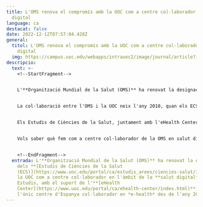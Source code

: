 ```yaml
---
title: L'OMS renova el compromís amb la UOC com a centre col·laborador en salut
  digital
language: ca
destacat: false
date: 2022-12-12T07:57:04.428Z
general:
  titol: L'OMS renova el compromís amb la UOC com a centre col·laborador en salut
    digital
  img: https://campus.uoc.edu/webapps/intrauoc2/image/journal/article?img_id=10382820&t=1654594221183
descripcio:
  text: >-
    <!--StartFragment-->


    L'**Organització Mundial de la Salut (OMS)** ha renovat la designació dels **[Estudis de Ciències de la Salut (ECS)](https://www.uoc.edu/portal/ca/estudis_arees/ciencies-salut/index.html)** de la UOC com a centre col·laborador en l'àmbit de la **salut digital**. Els Estudis, amb el suport de l'**[eHealth Center](https://www.uoc.edu/portal/ca/ehealth-center/index.html)**, són l'únic centre d'Espanya col·laborador en *e-health* des de l'any 2018. 


    La col·laboració entre l'OMS i la UOC neix l'any 2010, quan els ECS comencen a donar suport a l'OMS a través d'accions formatives i de recerca en l'àmbit de telemedicina i salut digital, la majoria centrades a Amèrica Llatina i sota el guiatge de l'Organització Panamericana de la Salut (OPS), divisió americana de l'Organització Mundial de la Salud (OMS). Aquesta relació propicia que, l'any 2018, l'OMS designi els ECS com a [centre col·laborador en *e-health*](https://www.uoc.edu/portal/ca/ehealth-center/ehc-mon/centre-colaborador-oms/index.html) durant un període de quatre anys. Recentment, han renovat aquest compromís per dos anys més. 


    Els Estudis de Ciències de la Salut, juntament amb l'eHealth Center, s'ocupen de donar suport a l'OMS/OPS per reforçar les seves activitats de capacitació en telemedicina i de donar-los suport per implantar l'estratègia de salut digital de l'OPS. 


    Vols saber què fem com a centre col·laborador de la OMS en salut digital? T'ho explica el professor dels ECS i director del centre col·laborador, Francesc Saigí, en [aquest article](https://blogs.uoc.edu/cienciasdelasalud/ca/uoc-centre-col%c2%b7laborador-oms-salut-digital/). 


    <!--EndFragment-->
  entrada: L'**Organització Mundial de la Salut (OMS)** ha renovat la designació
    dels **[Estudis de Ciències de la Salut
    (ECS)](https://www.uoc.edu/portal/ca/estudis_arees/ciencies-salut/index.html)** de
    la UOC com a centre col·laborador en l'àmbit de la **salut digital**. Els
    Estudis, amb el suport de l'**[eHealth
    Center](https://www.uoc.edu/portal/ca/ehealth-center/index.html)**, són
    l'únic centre d'Espanya col·laborador en *e-health* des de l'any 2018.
---
```

